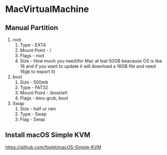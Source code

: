 # MacVirtualMachine



## Manual Partition
1. root
      1. Type - EXT4
      2. Mount Point - /
      3. Flags - root
      4. Size - How much you need(for Mac at leat 50GB beacause OS is like 16 and if you want to update it will download a 16GB file and need 16gb to export it)
2. boot
      1. Size - 500mb
      2. Type - FAT32
      3. Mount Point - /boot/efi
      4. Flags - bios-grub, boot 
3. Swap
      1. Size - half ur ram
      2. Type - Swap
      3. Flag - Swap

## Install macOS Simple KVM

https://github.com/foxlet/macOS-Simple-KVM

